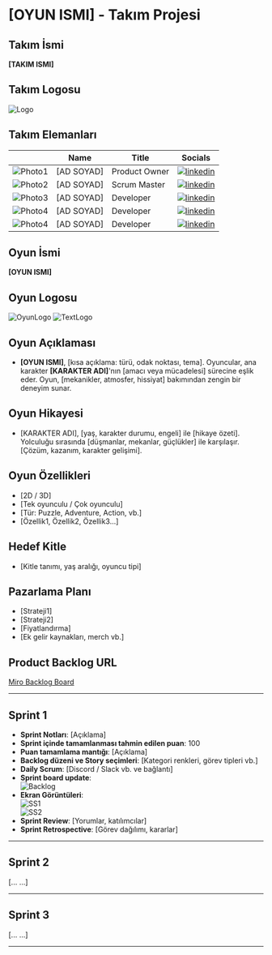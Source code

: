 # [OYUN ISMI] - Takım Projesi

## Takım İsmi

**[TAKIM ISMI]**

## Takım Logosu

![Logo](https://github.com/user-attachments/assets/[TAKIM_LOGO_ID])

## Takım Elemanları

|    | <div align="center">Name</div>   | <div align="center">Title</div>  | <div align="center">Socials</div>     |
| :-----------: | :---------- | :---------- | :----------: |
|  ![Photo1](https://github.com/user-attachments/assets/[FOTO1_ID])  | [AD SOYAD]     | Product Owner     | [![linkedin](https://github.com/user-attachments/assets/[LINKEDIN_ICON_ID])](https://www.linkedin.com/in/[USERNAME])   | 
|  ![Photo2](https://github.com/user-attachments/assets/[FOTO2_ID])    | [AD SOYAD]     | Scrum Master     |  [![linkedin](https://github.com/user-attachments/assets/[LINKEDIN_ICON_ID])](https://www.linkedin.com/in/[USERNAME]) |
|  ![Photo3](https://github.com/user-attachments/assets/[FOTO3_ID])  | [AD SOYAD]      | Developer      |  [![linkedin](https://github.com/user-attachments/assets/[LINKEDIN_ICON_ID])](https://www.linkedin.com/in/[USERNAME])   |
|  ![Photo4](https://github.com/user-attachments/assets/[FOTO4_ID])   | [AD SOYAD]      | Developer     |    [![linkedin](https://github.com/user-attachments/assets/[LINKEDIN_ICON_ID])](https://www.linkedin.com/in/[USERNAME])    |
|  ![Photo4](https://github.com/user-attachments/assets/[FOTO4_ID])   | [AD SOYAD]      | Developer     |    [![linkedin](https://github.com/user-attachments/assets/[LINKEDIN_ICON_ID])](https://www.linkedin.com/in/[USERNAME])    |

## Oyun İsmi

**[OYUN ISMI]**

## Oyun Logosu

![OyunLogo](https://github.com/user-attachments/assets/[OYUN_LOGO1_ID]) ![TextLogo](https://github.com/user-attachments/assets/[OYUN_LOGO2_ID])

## Oyun Açıklaması

- **[OYUN ISMI]**, [kısa açıklama: türü, odak noktası, tema]. Oyuncular, ana karakter **[KARAKTER ADI]**'nın [amacı veya mücadelesi] sürecine eşlik eder. Oyun, [mekanikler, atmosfer, hissiyat] bakımından zengin bir deneyim sunar.

## Oyun Hikayesi

- [KARAKTER ADI], [yaş, karakter durumu, engeli] ile [hikaye özeti]. Yolculuğu sırasında [düşmanlar, mekanlar, güçlükler] ile karşılaşır. [Çözüm, kazanım, karakter gelişimi].

## Oyun Özellikleri

- [2D / 3D]
- [Tek oyunculu / Çok oyunculu]
- [Tür: Puzzle, Adventure, Action, vb.]
- [Özellik1, Özellik2, Özellik3...]

## Hedef Kitle

- [Kitle tanımı, yaş aralığı, oyuncu tipi]

## Pazarlama Planı

- [Strateji1]
- [Strateji2]
- [Fiyatlandırma]
- [Ek gelir kaynakları, merch vb.]

## Product Backlog URL

[Miro Backlog Board](https://miro.com/app/board/[MIRO_BOARD_ID]/)

---

## Sprint 1

- **Sprint Notları**: [Açıklama]
- **Sprint içinde tamamlanması tahmin edilen puan**: 100
- **Puan tamamlama mantığı**: [Açıklama]
- **Backlog düzeni ve Story seçimleri**: [Kategori renkleri, görev tipleri vb.]
- **Daily Scrum**: [Discord / Slack vb. ve bağlantı]
- **Sprint board update**:  
  ![Backlog](https://github.com/user-attachments/assets/[SPRINT_BACKLOG_ID])
- **Ekran Görüntüleri**:  
  ![SS1](https://github.com/user-attachments/assets/[SS1_ID])  
  ![SS2](https://github.com/user-attachments/assets/[SS2_ID])
- **Sprint Review**: [Yorumlar, katılımcılar]
- **Sprint Retrospective**: [Görev dağılımı, kararlar]

---

## Sprint 2

[...  ...]

---

## Sprint 3

[...  ...]

---
